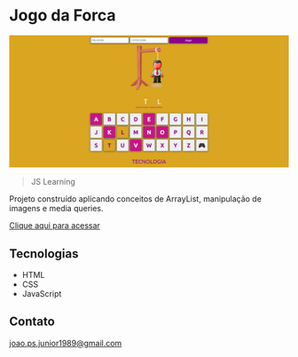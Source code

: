 # Jogo da Forca

![preview](./.github/preview-forca.png)

> JS Learning

Projeto construído aplicando conceitos de ArrayList, manipulação de imagens e media queries.

[Clique aqui para acessar](https://djh0w.github.io/forca/)

## Tecnologias

- HTML
- CSS
- JavaScript

## Contato

joao.ps.junior1989@gmail.com


